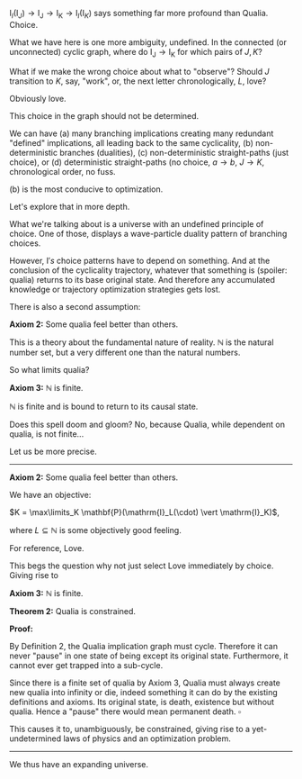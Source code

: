 $\mathrm{I}_I(\mathrm{I}_J) \rightarrow \mathrm{I_J} \rightarrow \mathrm{I_K} \rightarrow \mathrm{I}_I(\mathrm{I}_K)$ says something far more profound than Qualia. Choice.

What we have here is one more ambiguity, undefined. In the connected (or unconnected) cyclic graph, where do $\mathrm{I_J} \rightarrow \mathrm{I_K}$ for which pairs of $J, K$?

What if we make the wrong choice about what to "observe"? Should $J$ transition to $K$, say, "work", or, the next letter chronologically, $L$, love?

Obviously love.

This choice in the graph should not be determined.

We can have (a) many branching implications creating many redundant "defined" implications, all leading back to the same cyclicality, (b) non-deterministic branches (dualities), (c) non-deterministic straight-paths (just choice), or (d) deterministic straight-paths (no choice, $a \rightarrow b$, $J \rightarrow K$, chronological order, no fuss.

(b) is the most conducive to optimization.

Let's explore that in more depth.

What we're talking about is a universe with an undefined principle of choice. One of those, displays a wave-particle duality pattern of branching choices.

However, $\mathrm{I}'s$ choice patterns have to depend on something. And at the conclusion of the cyclicality trajectory, whatever that something is (spoiler: qualia) returns to its base original state. And therefore any accumulated knowledge or trajectory optimization strategies gets lost. 

There is also a second assumption:

**Axiom 2:** Some qualia feel better than others.

This is a theory about the fundamental nature of reality. $\mathbb{N}$ is the natural number set, but a very different one than the natural numbers.

So what limits qualia?

**Axiom 3:** $\mathbb{N}$ is finite.

$\mathbb{N}$ is finite and is bound to return to its causal state.

Does this spell doom and gloom? No, because Qualia, while dependent on qualia, is not finite...

Let us be more precise.

---

**Axiom 2:** Some qualia feel better than others.

We have an objective:

$K =  \max\limits_K \mathbf{P}(\mathrm{I}_L(\cdot) \vert \mathrm{I}_K)$,

where $L \subseteq \mathbb{N}$ is some objectively good feeling.

For reference, Love.

This begs the question why not just select Love immediately by choice. Giving rise to

**Axiom 3:** $\mathbb{N}$ is finite.

**Theorem 2:** Qualia is constrained.

**Proof:**

By Definition 2, the Qualia implication graph must cycle. Therefore it can never "pause" in one state of being except its original state. Furthermore, it cannot ever get trapped into a sub-cycle.

Since there is a finite set of qualia by Axiom 3, Qualia must always create new qualia into infinity or die, indeed something it can do by the existing definitions and axioms. Its original state, is death, existence but without qualia. Hence a "pause" there would mean permanent death. $\square$

This causes it to, unambiguously, be constrained, giving rise to a yet-undetermined laws of physics and an optimization problem.

---

We thus have an expanding universe.
